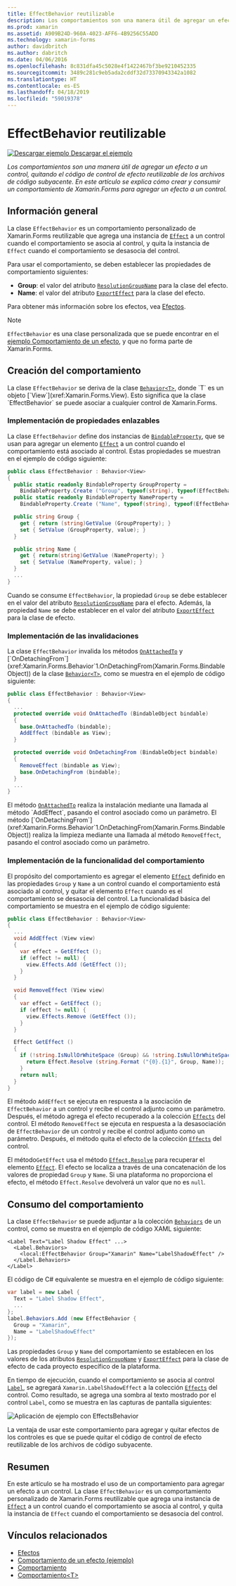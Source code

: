 ```yaml
---
title: EffectBehavior reutilizable
description: Los comportamientos son una manera útil de agregar un efecto a un control, quitando el código de control de efecto reutilizable de los archivos de código subyacente. En este artículo se explica cómo crear y consumir un comportamiento de Xamarin.Forms para agregar un efecto a un control.
ms.prod: xamarin
ms.assetid: A909B24D-960A-4023-AFF6-4B9256C55ADD
ms.technology: xamarin-forms
author: davidbritch
ms.author: dabritch
ms.date: 04/06/2016
ms.openlocfilehash: 8c831dfa45c5028e4f1422467bf3be9210452335
ms.sourcegitcommit: 3489c281c9eb5ada2cddf32d73370943342a1082
ms.translationtype: HT
ms.contentlocale: es-ES
ms.lasthandoff: 04/18/2019
ms.locfileid: "59019378"
---
```

# <a name="reusable-effectbehavior"></a>EffectBehavior reutilizable

[![Descargar ejemplo](~/media/shared/download.png) Descargar el ejemplo](https://developer.xamarin.com/samples/xamarin-forms/behaviors/effectbehavior/)

_Los comportamientos son una manera útil de agregar un efecto a un control, quitando el código de control de efecto reutilizable de los archivos de código subyacente. En este artículo se explica cómo crear y consumir un comportamiento de Xamarin.Forms para agregar un efecto a un control._

## <a name="overview"></a>Información general

La clase `EffectBehavior` es un comportamiento personalizado de Xamarin.Forms reutilizable que agrega una instancia de [`Effect`](xref:Xamarin.Forms.Effect) a un control cuando el comportamiento se asocia al control, y quita la instancia de `Effect` cuando el comportamiento se desasocia del control.

Para usar el comportamiento, se deben establecer las propiedades de comportamiento siguientes:

- **Group**: el valor del atributo [`ResolutionGroupName`](xref:Xamarin.Forms.ResolutionGroupNameAttribute) para la clase del efecto.
- **Name**: el valor del atributo [`ExportEffect`](xref:Xamarin.Forms.ExportEffectAttribute) para la clase del efecto.

Para obtener más información sobre los efectos, vea [Efectos](~/xamarin-forms/app-fundamentals/effects/index.md).

> [!NOTE]
> `EffectBehavior` es una clase personalizada que se puede encontrar en el [ejemplo Comportamiento de un efecto](https://developer.xamarin.com/samples/xamarin-forms/behaviors/effectbehavior/), y que no forma parte de Xamarin.Forms.

## <a name="creating-the-behavior"></a>Creación del comportamiento

La clase `EffectBehavior` se deriva de la clase [`Behavior<T>`](xref:Xamarin.Forms.Behavior`1), donde `T` es un objeto [`View`](xref:Xamarin.Forms.View). Esto significa que la clase `EffectBehavior` se puede asociar a cualquier control de Xamarin.Forms.

### <a name="implementing-bindable-properties"></a>Implementación de propiedades enlazables

La clase `EffectBehavior` define dos instancias de [`BindableProperty`](xref:Xamarin.Forms.BindableProperty), que se usan para agregar un elemento [`Effect`](xref:Xamarin.Forms.Effect) a un control cuando el comportamiento está asociado al control. Estas propiedades se muestran en el ejemplo de código siguiente:

```csharp
public class EffectBehavior : Behavior<View>
{
  public static readonly BindableProperty GroupProperty =
    BindableProperty.Create ("Group", typeof(string), typeof(EffectBehavior), null);
  public static readonly BindableProperty NameProperty =
    BindableProperty.Create ("Name", typeof(string), typeof(EffectBehavior), null);

  public string Group {
    get { return (string)GetValue (GroupProperty); }
    set { SetValue (GroupProperty, value); }
  }

  public string Name {
    get { return(string)GetValue (NameProperty); }
    set { SetValue (NameProperty, value); }
  }
  ...
}
```

Cuando se consume `EffectBehavior`, la propiedad `Group` se debe establecer en el valor del atributo [`ResolutionGroupName`](xref:Xamarin.Forms.ResolutionGroupNameAttribute) para el efecto. Además, la propiedad `Name` se debe establecer en el valor del atributo [`ExportEffect`](xref:Xamarin.Forms.ExportEffectAttribute) para la clase de efecto.

### <a name="implementing-the-overrides"></a>Implementación de las invalidaciones

La clase `EffectBehavior` invalida los métodos [`OnAttachedTo`](xref:Xamarin.Forms.Behavior`1.OnAttachedTo(Xamarin.Forms.BindableObject)) y [`OnDetachingFrom`](xref:Xamarin.Forms.Behavior`1.OnDetachingFrom(Xamarin.Forms.BindableObject)) de la clase [`Behavior<T>`](xref:Xamarin.Forms.Behavior`1), como se muestra en el ejemplo de código siguiente:

```csharp
public class EffectBehavior : Behavior<View>
{
  ...
  protected override void OnAttachedTo (BindableObject bindable)
  {
    base.OnAttachedTo (bindable);
    AddEffect (bindable as View);
  }

  protected override void OnDetachingFrom (BindableObject bindable)
  {
    RemoveEffect (bindable as View);
    base.OnDetachingFrom (bindable);
  }
  ...
}
```

El método [`OnAttachedTo`](xref:Xamarin.Forms.Behavior`1.OnAttachedTo(Xamarin.Forms.BindableObject)) realiza la instalación mediante una llamada al método `AddEffect`, pasando el control asociado como un parámetro. El método [`OnDetachingFrom`](xref:Xamarin.Forms.Behavior`1.OnDetachingFrom(Xamarin.Forms.BindableObject)) realiza la limpieza mediante una llamada al método `RemoveEffect`, pasando el control asociado como un parámetro.

### <a name="implementing-the-behavior-functionality"></a>Implementación de la funcionalidad del comportamiento

El propósito del comportamiento es agregar el elemento [`Effect`](xref:Xamarin.Forms.Effect) definido en las propiedades `Group` y `Name` a un control cuando el comportamiento está asociado al control, y quitar el elemento `Effect` cuando es el comportamiento se desasocia del control. La funcionalidad básica del comportamiento se muestra en el ejemplo de código siguiente:

```csharp
public class EffectBehavior : Behavior<View>
{
  ...
  void AddEffect (View view)
  {
    var effect = GetEffect ();
    if (effect != null) {
      view.Effects.Add (GetEffect ());
    }
  }

  void RemoveEffect (View view)
  {
    var effect = GetEffect ();
    if (effect != null) {
      view.Effects.Remove (GetEffect ());
    }
  }

  Effect GetEffect ()
  {
    if (!string.IsNullOrWhiteSpace (Group) && !string.IsNullOrWhiteSpace (Name)) {
      return Effect.Resolve (string.Format ("{0}.{1}", Group, Name));
    }
    return null;
  }
}
```

El método `AddEffect` se ejecuta en respuesta a la asociación de `EffectBehavior` a un control y recibe el control adjunto como un parámetro. Después, el método agrega el efecto recuperado a la colección [`Effects`](xref:Xamarin.Forms.Element.Effects) del control. El método `RemoveEffect` se ejecuta en respuesta a la desasociación de `EffectBehavior` de un control y recibe el control adjunto como un parámetro. Después, el método quita el efecto de la colección [`Effects`](xref:Xamarin.Forms.Element.Effects) del control.

El método`GetEffect` usa el método [`Effect.Resolve`](xref:Xamarin.Forms.Effect.Resolve(System.String)) para recuperar el elemento [`Effect`](xref:Xamarin.Forms.Effect). El efecto se localiza a través de una concatenación de los valores de propiedad `Group` y `Name`. Si una plataforma no proporciona el efecto, el método `Effect.Resolve` devolverá un valor que no es `null`.

## <a name="consuming-the-behavior"></a>Consumo del comportamiento

La clase `EffectBehavior` se puede adjuntar a la colección [`Behaviors`](xref:Xamarin.Forms.VisualElement.Behaviors) de un control, como se muestra en el ejemplo de código XAML siguiente:

```xaml
<Label Text="Label Shadow Effect" ...>
  <Label.Behaviors>
    <local:EffectBehavior Group="Xamarin" Name="LabelShadowEffect" />
  </Label.Behaviors>
</Label>
```

El código de C# equivalente se muestra en el ejemplo de código siguiente:

```csharp
var label = new Label {
  Text = "Label Shadow Effect",
  ...
};
label.Behaviors.Add (new EffectBehavior {
  Group = "Xamarin",
  Name = "LabelShadowEffect"
});
```

Las propiedades `Group` y `Name` del comportamiento se establecen en los valores de los atributos [`ResolutionGroupName`](xref:Xamarin.Forms.ResolutionGroupNameAttribute) y [`ExportEffect`](xref:Xamarin.Forms.ExportEffectAttribute) para la clase de efecto de cada proyecto específico de la plataforma.

En tiempo de ejecución, cuando el comportamiento se asocia al control [`Label`](xref:Xamarin.Forms.Label), se agregará `Xamarin.LabelShadowEffect` a la colección [`Effects`](xref:Xamarin.Forms.Element.Effects) del control. Como resultado, se agrega una sombra al texto mostrado por el control `Label`, como se muestra en las capturas de pantalla siguientes:

![](effect-behavior-images/screenshots.png "Aplicación de ejemplo con EffectsBehavior")

La ventaja de usar este comportamiento para agregar y quitar efectos de los controles es que se puede quitar el código de control de efecto reutilizable de los archivos de código subyacente.

## <a name="summary"></a>Resumen

En este artículo se ha mostrado el uso de un comportamiento para agregar un efecto a un control. La clase `EffectBehavior` es un comportamiento personalizado de Xamarin.Forms reutilizable que agrega una instancia de [`Effect`](xref:Xamarin.Forms.Effect) a un control cuando el comportamiento se asocia al control, y quita la instancia de `Effect` cuando el comportamiento se desasocia del control.


## <a name="related-links"></a>Vínculos relacionados

- [Efectos](~/xamarin-forms/app-fundamentals/effects/index.md)
- [Comportamiento de un efecto (ejemplo)](https://developer.xamarin.com/samples/xamarin-forms/behaviors/effectbehavior/)
- [Comportamiento](xref:Xamarin.Forms.Behavior)
- [Comportamiento&lt;T&gt;](xref:Xamarin.Forms.Behavior`1)
